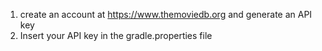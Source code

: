 1) create an account at https://www.themoviedb.org and generate an API key
2) Insert your API key in the gradle.properties file